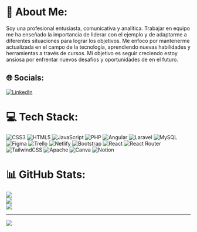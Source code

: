 # 💫 About Me:
Soy una profesional entusiasta, comunicativa y analítica. Trabajar en equipo me ha enseñado la importancia de liderar con el ejemplo y de adaptarme a diferentes situaciones para lograr los objetivos. Me enfoco por mantenerme actualizada en el campo de la tecnología, aprendiendo nuevas habilidades y herramientas a través de cursos. Mi objetivo es seguir creciendo estoy ansiosa por enfrentar nuevos desafíos y oportunidades de en el futuro.


## 🌐 Socials:
[![LinkedIn](https://img.shields.io/badge/LinkedIn-%230077B5.svg?logo=linkedin&logoColor=white)](https://linkedin.com/in/adriagomez15) 

# 💻 Tech Stack:
![CSS3](https://img.shields.io/badge/css3-%231572B6.svg?style=plastic&logo=css3&logoColor=white) ![HTML5](https://img.shields.io/badge/html5-%23E34F26.svg?style=plastic&logo=html5&logoColor=white) ![JavaScript](https://img.shields.io/badge/javascript-%23323330.svg?style=plastic&logo=javascript&logoColor=%23F7DF1E) ![PHP](https://img.shields.io/badge/php-%23777BB4.svg?style=plastic&logo=php&logoColor=white) ![Angular](https://img.shields.io/badge/angular-%23DD0031.svg?style=plastic&logo=angular&logoColor=white) ![Laravel](https://img.shields.io/badge/laravel-%23FF2D20.svg?style=plastic&logo=laravel&logoColor=white) ![MySQL](https://img.shields.io/badge/mysql-%2300f.svg?style=plastic&logo=mysql&logoColor=white) 	![Figma](https://img.shields.io/badge/figma-%23F24E1E.svg?style=plastic&logo=figma&logoColor=white) ![Trello](https://img.shields.io/badge/Trello-%23026AA7.svg?style=plastic&logo=Trello&logoColor=white) ![Netlify](https://img.shields.io/badge/netlify-%23000000.svg?style=plastic&logo=netlify&logoColor=#00C7B7) ![Bootstrap](https://img.shields.io/badge/bootstrap-%23563D7C.svg?style=plastic&logo=bootstrap&logoColor=white) ![React](https://img.shields.io/badge/react-%2320232a.svg?style=plastic&logo=react&logoColor=%2361DAFB) ![React Router](https://img.shields.io/badge/React_Router-CA4245?style=plastic&logo=react-router&logoColor=white) ![TailwindCSS](https://img.shields.io/badge/tailwindcss-%2338B2AC.svg?style=plastic&logo=tailwind-css&logoColor=white) ![Apache](https://img.shields.io/badge/apache-%23D42029.svg?style=plastic&logo=apache&logoColor=white) ![Canva](https://img.shields.io/badge/Canva-%2300C4CC.svg?style=plastic&logo=Canva&logoColor=white) ![Notion](https://img.shields.io/badge/Notion-%23000000.svg?style=plastic&logo=notion&logoColor=white)
# 📊 GitHub Stats:
![](https://github-readme-stats.vercel.app/api?username=adria15gomez&theme=bear&hide_border=false&include_all_commits=true&count_private=false)<br/>
![](https://github-readme-streak-stats.herokuapp.com/?user=adria15gomez&theme=bear&hide_border=false)<br/>
![](https://github-readme-stats.vercel.app/api/top-langs/?username=adria15gomez&theme=bear&hide_border=false&include_all_commits=true&count_private=false&layout=compact)

---
[![](https://visitcount.itsvg.in/api?id=adria15gomez&icon=0&color=0)](https://visitcount.itsvg.in)

<!-- Proudly created with GPRM ( https://gprm.itsvg.in ) -->
